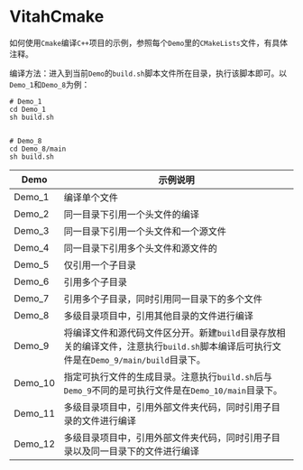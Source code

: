 # VitahCmake

如何使用`Cmake`编译`C++`项目的示例，参照每个`Demo`里的`CMakeLists`文件，有具体注释。

编译方法：进入到当前`Demo`的`build.sh`脚本文件所在目录，执行该脚本即可。以`Demo_1`和`Demo_8`为例：
```shell 
# Demo_1 
cd Demo_1
sh build.sh


# Demo_8
cd Demo_8/main 
sh build.sh
```

| Demo      |   示例说明 | 
| -         |   -  | 
| Demo_1    |   编译单个文件 | 
| Demo_2    |   同一目录下引用一个头文件的编译 | 
| Demo_3    |   同一目录下引用一个头文件和一个源文件 | 
| Demo_4    |   同一目录下引用多个头文件和源文件的 | 
| Demo_5    |   仅引用一个子目录 | 
| Demo_6    |   引用多个子目录 | 
| Demo_7    |   引用多个子目录，同时引用同一目录下的多个文件 | 
| Demo_8    |   多级目录项目中，引用其他目录的文件进行编译 | 
| Demo_9    |   将编译文件和源代码文件区分开。新建`build`目录存放相关的编译文件，注意执行`build.sh`脚本编译后可执行文件是在`Demo_9/main/build`目录下。 | 
| Demo_10   |   指定可执行文件的生成目录。注意执行`build.sh`后与`Demo_9`不同的是可执行文件是在`Demo_10/main`目录下。 | 
| Demo_11   |   多级目录项目中，引用外部文件夹代码，同时引用子目录的文件进行编译 | 
| Demo_12   |   多级目录项目中，引用外部文件夹代码，同时引用子目录以及同一目录下的文件进行编译 | 